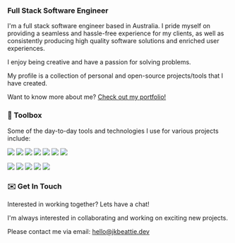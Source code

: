 ### Full Stack Software Engineer 

I'm a full stack software engineer based in Australia. I pride myself on providing a seamless and hassle-free experience for my clients, as well as consistently producing high quality software solutions and enriched user experiences.

I enjoy being creative and have a passion for solving problems.

My profile is a collection of personal and open-source projects/tools that I have created.

Want to know more about me? [Check out my portfolio!](https://jkbeattie.dev)


### 🔧  Toolbox
Some of the day-to-day tools and technologies I use for various projects include:

![](https://img.shields.io/badge/Code-Python-141321?style=flat&logo=python&logoColor=white&labelColor=0093F5)
![](https://img.shields.io/badge/Code-CSharp-141321?style=flat&logo=csharp&logoColor=white&labelColor=0093F5)
![](https://img.shields.io/badge/Code-JavaScript-141321?style=flat&logo=javascript&logoColor=white&labelColor=0093F5)
![](https://img.shields.io/badge/Code-TypeScript-141321?style=flat&logo=typescript&logoColor=white&labelColor=0093F5)
![](https://img.shields.io/badge/Code-.NET-141321?style=flat&logo=.net&logoColor=white&labelColor=0093F5)
![](https://img.shields.io/badge/Code-React-141321?style=flat&logo=react&logoColor=white&labelColor=0093F5)
![](https://img.shields.io/badge/Code-Next-141321?style=flat&logo=next.js&logoColor=white&labelColor=0093F5)

![](https://img.shields.io/badge/Tools-SQLServer-141321?style=flat&logo=microsoftsqlserver&logoColor=white&labelColor=0093F5)
![](https://img.shields.io/badge/Tools-PostgreSQL-141321?style=flat&logo=postgresql&logoColor=white&labelColor=0093F5)
![](https://img.shields.io/badge/Tools-Docker-141321?style=flat&logo=docker&logoColor=white&labelColor=0093F5)
![](https://img.shields.io/badge/Tools-Supabase-141321?style=flat&logo=supabase&logoColor=white&labelColor=0093F5)
![](https://img.shields.io/badge/Tools-AWS-141321?style=flat&logo=amazonaws&logoColor=white&labelColor=0093F5)

### ✉️  Get In Touch
Interested in working together? Lets have a chat!

I'm always interested in collaborating and working on exciting new projects.

Please contact me via email: hello@jkbeattie.dev










